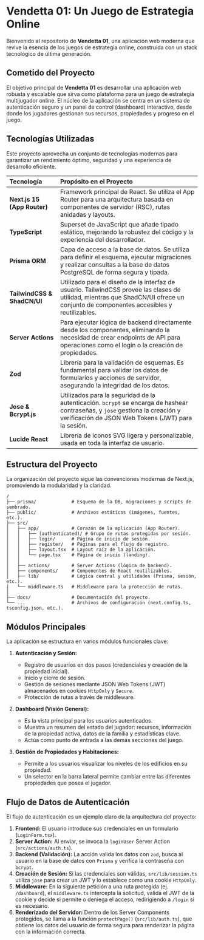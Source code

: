 
# Vendetta 01: Un Juego de Estrategia Online

Bienvenido al repositorio de **Vendetta 01**, una aplicación web moderna que revive la esencia de los juegos de estrategia online, construida con un stack tecnológico de última generación.

## Cometido del Proyecto

El objetivo principal de **Vendetta 01** es desarrollar una aplicación web robusta y escalable que sirva como plataforma para un juego de estrategia multijugador online. El núcleo de la aplicación se centra en un sistema de autenticación seguro y un panel de control (dashboard) interactivo, desde donde los jugadores gestionan sus recursos, propiedades y progreso en el juego.

## Tecnologías Utilizadas

Este proyecto aprovecha un conjunto de tecnologías modernas para garantizar un rendimiento óptimo, seguridad y una experiencia de desarrollo eficiente.

| Tecnología | Propósito en el Proyecto |
| :--- | :--- |
| **Next.js 15 (App Router)** | Framework principal de React. Se utiliza el App Router para una arquitectura basada en componentes de servidor (RSC), rutas anidadas y layouts. |
| **TypeScript** | Superset de JavaScript que añade tipado estático, mejorando la robustez del código y la experiencia del desarrollador. |
| **Prisma ORM** | Capa de acceso a la base de datos. Se utiliza para definir el esquema, ejecutar migraciones y realizar consultas a la base de datos PostgreSQL de forma segura y tipada. |
| **TailwindCSS & ShadCN/UI** | Utilizado para el diseño de la interfaz de usuario. TailwindCSS provee las clases de utilidad, mientras que ShadCN/UI ofrece un conjunto de componentes accesibles y reutilizables. |
| **Server Actions** | Para ejecutar lógica de backend directamente desde los componentes, eliminando la necesidad de crear endpoints de API para operaciones como el login o la creación de propiedades. |
| **Zod** | Librería para la validación de esquemas. Es fundamental para validar los datos de formularios y acciones de servidor, asegurando la integridad de los datos. |
| **Jose & Bcrypt.js** | Utilizados para la seguridad de la autenticación. `bcrypt` se encarga de hashear contraseñas, y `jose` gestiona la creación y verificación de JSON Web Tokens (JWT) para la sesión. |
| **Lucide React** | Librería de iconos SVG ligera y personalizable, usada en toda la interfaz de usuario. |

## Estructura del Proyecto

La organización del proyecto sigue las convenciones modernas de Next.js, promoviendo la modularidad y la claridad.

```
/
├── prisma/             # Esquema de la DB, migraciones y scripts de sembrado.
├── public/             # Archivos estáticos (imágenes, fuentes, etc.).
├── src/
│   ├── app/            # Corazón de la aplicación (App Router).
│   │   ├── (authenticated)/ # Grupo de rutas protegidas por sesión.
│   │   ├── login/      # Página de inicio de sesión.
│   │   ├── register/   # Páginas para el flujo de registro.
│   │   ├── layout.tsx  # Layout raíz de la aplicación.
│   │   └── page.tsx    # Página de inicio (landing).
│   │
│   ├── actions/        # Server Actions (lógica de backend).
│   ├── components/     # Componentes de React reutilizables.
│   ├── lib/            # Lógica central y utilidades (Prisma, sesión, etc.).
│   └── middleware.ts   # Middleware para la protección de rutas.
│
├── docs/               # Documentación del proyecto.
└── ...                 # Archivos de configuración (next.config.ts, tsconfig.json, etc.).
```

## Módulos Principales

La aplicación se estructura en varios módulos funcionales clave:

1.  **Autenticación y Sesión:**
    *   Registro de usuarios en dos pasos (credenciales y creación de la propiedad inicial).
    *   Inicio y cierre de sesión.
    *   Gestión de sesiones mediante JSON Web Tokens (JWT) almacenados en cookies `HttpOnly` y `Secure`.
    *   Protección de rutas a través de middleware.

2.  **Dashboard (Visión General):**
    *   Es la vista principal para los usuarios autenticados.
    *   Muestra un resumen del estado del jugador: recursos, información de la propiedad activa, datos de la familia y estadísticas clave.
    *   Actúa como punto de entrada a las demás secciones del juego.

3.  **Gestión de Propiedades y Habitaciones:**
    *   Permite a los usuarios visualizar los niveles de los edificios en su propiedad.
    *   Un selector en la barra lateral permite cambiar entre las diferentes propiedades que posea el jugador.

## Flujo de Datos de Autenticación

El flujo de autenticación es un ejemplo claro de la arquitectura del proyecto:

1.  **Frontend:** El usuario introduce sus credenciales en un formulario (`LoginForm.tsx`).
2.  **Server Action:** Al enviar, se invoca la `loginUser` Server Action (`src/actions/auth.ts`).
3.  **Backend (Validación):** La acción valida los datos con `zod`, busca al usuario en la base de datos con `Prisma` y verifica la contraseña con `bcrypt`.
4.  **Creación de Sesión:** Si las credenciales son válidas, `src/lib/session.ts` utiliza `jose` para crear un JWT y lo establece como una cookie `HttpOnly`.
5.  **Middleware:** En la siguiente petición a una ruta protegida (ej. `/dashboard`), el `middleware.ts` intercepta la solicitud, valida el JWT de la cookie y decide si permite o deniega el acceso, redirigiendo a `/login` si es necesario.
6.  **Renderizado del Servidor:** Dentro de los Server Components protegidos, se llama a la función `protectPage()` (`src/lib/auth.ts`), que obtiene los datos del usuario de forma segura para renderizar la página con la información correcta.

